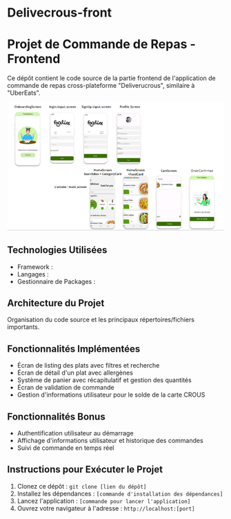 # Delivecrous-front
# Projet de Commande de Repas  - Frontend

Ce dépôt contient le code source de la partie frontend de l'application de commande de repas cross-plateforme "Deliverucrous", similaire à "UberEats".

![Capture d'écran](flutter_food_delivery_ui_kit-master/screenshots/ExplicationdesDifferentsScreen.png)

## Technologies Utilisées
- Framework : 
- Langages : 
- Gestionnaire de Packages : 

## Architecture du Projet
 Organisation du code source et les principaux répertoires/fichiers importants.

## Fonctionnalités Implémentées
- Écran de listing des plats avec filtres et recherche
- Écran de détail d'un plat avec allergènes
- Système de panier avec récapitulatif et gestion des quantités
- Écran de validation de commande
- Gestion d'informations utilisateur pour le solde de la carte CROUS

## Fonctionnalités Bonus
- Authentification utilisateur au démarrage
- Affichage d'informations utilisateur et historique des commandes
- Suivi de commande en temps réel

## Instructions pour Exécuter le Projet
1. Clonez ce dépôt : `git clone [lien du dépôt]`
2. Installez les dépendances : `[commande d'installation des dépendances]`
3. Lancez l'application : `[commande pour lancer l'application]`
4. Ouvrez votre navigateur à l'adresse : `http://localhost:[port]`
